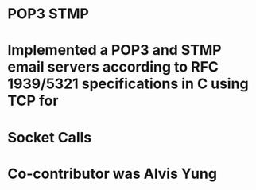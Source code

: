 # POP3 STMP
# Implemented a POP3 and STMP email servers according to RFC  1939/5321 specifications in C using TCP for 
# Socket Calls 
# Co-contributor was Alvis Yung 
